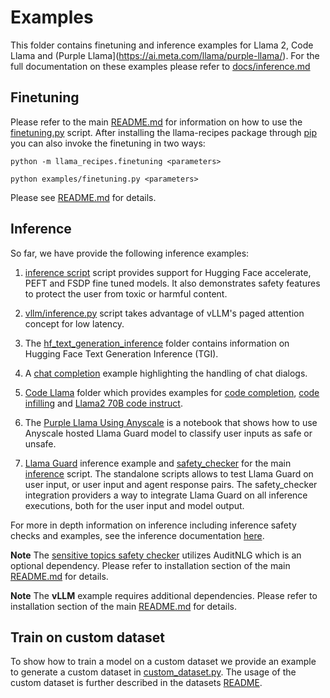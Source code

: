 # Examples

This folder contains finetuning and inference examples for Llama 2, Code Llama and (Purple Llama](https://ai.meta.com/llama/purple-llama/). For the full documentation on these examples please refer to [docs/inference.md](../docs/inference.md)

## Finetuning

Please refer to the main [README.md](../README.md) for information on how to use the [finetuning.py](./finetuning.py) script.
After installing the llama-recipes package through [pip](../README.md#installation) you can also invoke the finetuning in two ways:
```
python -m llama_recipes.finetuning <parameters>

python examples/finetuning.py <parameters>
```
Please see [README.md](../README.md) for details.

## Inference 
So far, we have provide the following inference examples:

1. [inference script](./inference.py) script provides support for Hugging Face accelerate, PEFT and FSDP fine tuned models. It also demonstrates safety features to protect the user from toxic or harmful content.

2. [vllm/inference.py](./vllm/inference.py) script takes advantage of vLLM's paged attention concept for low latency.

3. The [hf_text_generation_inference](./hf_text_generation_inference/README.md) folder contains information on Hugging Face Text Generation Inference (TGI).

4. A [chat completion](./chat_completion/chat_completion.py) example highlighting the handling of chat dialogs.

5. [Code Llama](./code_llama/) folder which provides examples for [code completion](./code_llama/code_completion_example.py), [code infilling](./code_llama/code_infilling_example.py) and [Llama2 70B code instruct](./code_llama/code_instruct_example.py).

6. The [Purple Llama Using Anyscale](./Purple_Llama_Anyscale.ipynb) is a notebook that shows how to use Anyscale hosted Llama Guard model to classify user inputs as safe or unsafe.

7. [Llama Guard](./llama_guard/) inference example and [safety_checker](../src/llama_recipes/inference/safety_utils.py) for the main [inference](./inference.py) script. The standalone scripts allows to test Llama Guard on user input, or user input and agent response pairs. The safety_checker integration providers a way to integrate Llama Guard on all inference executions, both for the user input and model output.

For more in depth information on inference including inference safety checks and examples, see the inference documentation [here](../docs/inference.md).

**Note** The [sensitive topics safety checker](../src/llama_recipes/inference/safety_utils.py) utilizes AuditNLG which is an optional dependency. Please refer to installation section of the main [README.md](../README.md#install-with-optional-dependencies) for details.

**Note** The **vLLM** example requires additional dependencies. Please refer to installation section of the main [README.md](../README.md#install-with-optional-dependencies) for details.

## Train on custom dataset
To show how to train a model on a custom dataset we provide an example to generate a custom dataset in [custom_dataset.py](./custom_dataset.py).
The usage of the custom dataset is further described in the datasets [README](../docs/Dataset.md#training-on-custom-data).
